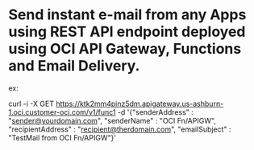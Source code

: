# Send instant e-mail from any Apps using REST API endpoint deployed using OCI API Gateway, Functions and Email Delivery.

ex:

curl -i -X GET https://ktk2mm4pinz5dm.apigateway.us-ashburn-1.oci.customer-oci.com/v1/func1 -d '{"senderAddress" : "sender@yourdomain.com", "senderName" : "OCI Fn/APIGW", "recipientAddress" : "recipient@therdomain.com", "emailSubject" : "TestMail from OCI Fn/APIGW"}'
